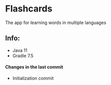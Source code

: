 # Flashcards
The app for learning words in multiple languages
## Info:
- Java 11
- Gradle 7.5
#### Changes in the last commit
- Initialization commit